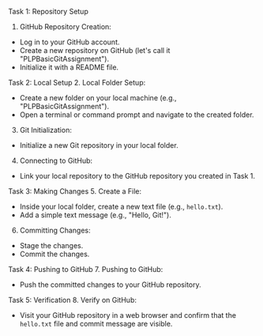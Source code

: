 Task 1: Repository Setup
1. GitHub Repository Creation:
  - Log in to your GitHub account.
  - Create a new repository on GitHub (let's call it "PLPBasicGitAssignment").
  - Initialize it with a README file.

Task 2: Local Setup
2. Local Folder Setup:
  - Create a new folder on your local machine (e.g., "PLPBasicGitAssignment").
  - Open a terminal or command prompt and navigate to the created folder.
    
3. Git Initialization:
  - Initialize a new Git repository in your local folder.

4. Connecting to GitHub:
  - Link your local repository to the GitHub repository you created in Task 1.

Task 3: Making Changes
5. Create a File:
  - Inside your local folder, create a new text file (e.g., `hello.txt`).
  - Add a simple text message (e.g., "Hello, Git!").

6. Committing Changes:
  - Stage the changes.
  - Commit the changes.

Task 4: Pushing to GitHub
7. Pushing to GitHub:
  - Push the committed changes to your GitHub repository.

Task 5: Verification
8. Verify on GitHub:
  - Visit your GitHub repository in a web browser and confirm that the `hello.txt` file and commit message are visible.
